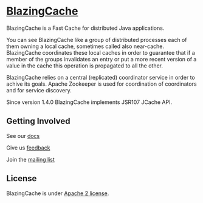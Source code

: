 # [BlazingCache](http://blazingcache.org/)

BlazingCache is a Fast Cache for distributed Java applications.

You can see BlazingCache like a group of distributed processes each of them owning a local cache, sometimes called also near-cache. BlazingCache coordinates these local caches in order to guarantee that if a member of the groups invalidates an entry or put a more recent version of a value in the cache this operation is propagated to all the other.

BlazingCache relies on a central (replicated) coordinator service in order to achive its goals. Apache Zookeeper is used for coordination of coordinators and for service discovery.

Since version 1.4.0 BlazingCache implements JSR107 JCache API.

## Getting Involved

See our [docs](https://blazingcache.readme.io)

Give us [feedback](https://dev.blazingcache.org/jira/secure/Dashboard.jspa)

Join the [mailing list](http://lists.blazingcache.org/mailman/listinfo)

## License

BlazingCache is under [Apache 2 license](http://www.apache.org/licenses/LICENSE-2.0.html).
